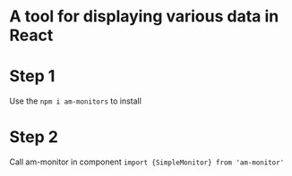 # A tool for displaying various data in React

# Step 1
Use the  `npm i am-monitors` to install

# Step 2
Call am-monitor in component
`import {SimpleMonitor} from 'am-monitor' ` 